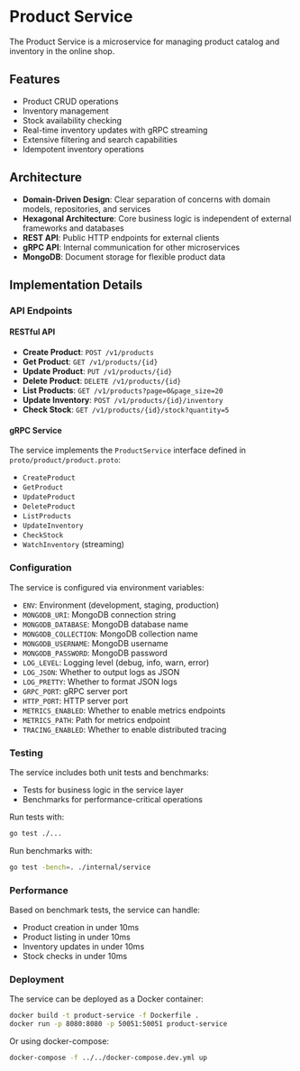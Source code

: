 # Product Service

The Product Service is a microservice for managing product catalog and inventory in the online shop.

## Features

- Product CRUD operations
- Inventory management
- Stock availability checking
- Real-time inventory updates with gRPC streaming
- Extensive filtering and search capabilities
- Idempotent inventory operations

## Architecture

- **Domain-Driven Design**: Clear separation of concerns with domain models, repositories, and services
- **Hexagonal Architecture**: Core business logic is independent of external frameworks and databases
- **REST API**: Public HTTP endpoints for external clients
- **gRPC API**: Internal communication for other microservices
- **MongoDB**: Document storage for flexible product data

## Implementation Details

### API Endpoints

#### RESTful API

- **Create Product**: `POST /v1/products`
- **Get Product**: `GET /v1/products/{id}`
- **Update Product**: `PUT /v1/products/{id}`
- **Delete Product**: `DELETE /v1/products/{id}`
- **List Products**: `GET /v1/products?page=0&page_size=20`
- **Update Inventory**: `POST /v1/products/{id}/inventory`
- **Check Stock**: `GET /v1/products/{id}/stock?quantity=5`

#### gRPC Service

The service implements the `ProductService` interface defined in `proto/product/product.proto`:

- `CreateProduct`
- `GetProduct`
- `UpdateProduct`
- `DeleteProduct`
- `ListProducts`
- `UpdateInventory`
- `CheckStock`
- `WatchInventory` (streaming)

### Configuration

The service is configured via environment variables:

- `ENV`: Environment (development, staging, production)
- `MONGODB_URI`: MongoDB connection string
- `MONGODB_DATABASE`: MongoDB database name
- `MONGODB_COLLECTION`: MongoDB collection name
- `MONGODB_USERNAME`: MongoDB username
- `MONGODB_PASSWORD`: MongoDB password
- `LOG_LEVEL`: Logging level (debug, info, warn, error)
- `LOG_JSON`: Whether to output logs as JSON
- `LOG_PRETTY`: Whether to format JSON logs
- `GRPC_PORT`: gRPC server port
- `HTTP_PORT`: HTTP server port
- `METRICS_ENABLED`: Whether to enable metrics endpoints
- `METRICS_PATH`: Path for metrics endpoint
- `TRACING_ENABLED`: Whether to enable distributed tracing

### Testing

The service includes both unit tests and benchmarks:

- Tests for business logic in the service layer
- Benchmarks for performance-critical operations

Run tests with:

```sh
go test ./...
```

Run benchmarks with:

```sh
go test -bench=. ./internal/service
```

### Performance

Based on benchmark tests, the service can handle:

- Product creation in under 10ms
- Product listing in under 10ms
- Inventory updates in under 10ms
- Stock checks in under 10ms

### Deployment

The service can be deployed as a Docker container:

```sh
docker build -t product-service -f Dockerfile .
docker run -p 8080:8080 -p 50051:50051 product-service
```

Or using docker-compose:

```sh
docker-compose -f ../../docker-compose.dev.yml up
``` 